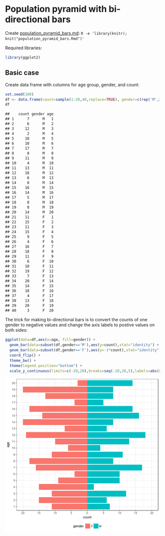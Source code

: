 # Population pyramid with bi-directional bars

Create [population_pyramid_bars.md](population_pyramid_bars.md): `R -e 'library(knitr); knit("population_pyramid_bars.Rmd")'`

Required libraries:

```r
library(ggplot2)
```

## Basic case

Create data frame with columns for age group, gender, and count:

```r
set.seed(100)
df <- data.frame(count=sample(1:20,40,replace=TRUE), gender=c(rep('M',20),rep('F',20)), age=factor(rep(1:20,2)))
df
```

```
##    count gender age
## 1      7      M   1
## 2      6      M   2
## 3     12      M   3
## 4      2      M   4
## 5     10      M   5
## 6     10      M   6
## 7     17      M   7
## 8      8      M   8
## 9     11      M   9
## 10     4      M  10
## 11    13      M  11
## 12    18      M  12
## 13     6      M  13
## 14     8      M  14
## 15    16      M  15
## 16    14      M  16
## 17     5      M  17
## 18     8      M  18
## 19     8      M  19
## 20    14      M  20
## 21    11      F   1
## 22    15      F   2
## 23    11      F   3
## 24    15      F   4
## 25     9      F   5
## 26     4      F   6
## 27    16      F   7
## 28    18      F   8
## 29    11      F   9
## 30     6      F  10
## 31    10      F  11
## 32    19      F  12
## 33     7      F  13
## 34    20      F  14
## 35    14      F  15
## 36    18      F  16
## 37     4      F  17
## 38    13      F  18
## 39    20      F  19
## 40     3      F  20
```

The trick for making bi-directional bars is to convert the counts of one gender to negative values and change the axis labels to postive values on both sides:

```r
ggplot(data=df,aes(x=age, fill=gender)) +
  geom_bar(data=subset(df,gender=='M'),aes(y=count),stat="identity") +
  geom_bar(data=subset(df,gender=='F'),aes(y=-1*count),stat="identity") +
  coord_flip() +
  theme_bw() +
  theme(legend.position="bottom") +
  scale_y_continuous(limits=c(-20,20),breaks=seq(-20,20,5),labels=abs(seq(-20,20,5)))
```

![plot of chunk population_pyramid_bars](figure/population_pyramid_bars-1.png)

